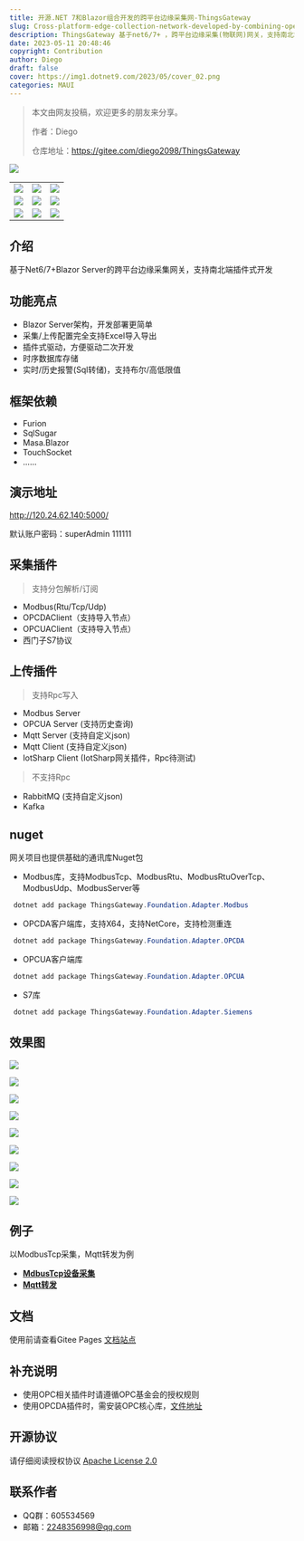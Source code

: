 ```yaml
---
title: 开源.NET 7和Blazor组合开发的跨平台边缘采集网-ThingsGateway
slug: Cross-platform-edge-collection-network-developed-by-combining-open-source-dotnet-7-and-Blazor-ThingsGateway
description: ThingsGateway 基于net6/7+ ，跨平台边缘采集(物联网)网关，支持南北端插件式开发，支持常用Modbus/OPCDA/OPCUA/S7采集插件，MQTT/OPCUAServer等上传插件
date: 2023-05-11 20:48:46
copyright: Contribution
author: Diego
draft: false
cover: https://img1.dotnet9.com/2023/05/cover_02.png
categories: MAUI
---
```


> 本文由网友投稿，欢迎更多的朋友来分享。
>
> 作者：Diego
>
> 仓库地址：https://gitee.com/diego2098/ThingsGateway


![](https://img1.dotnet9.com/2023/05/0201.png)

 <table>
    <tr>
        <td><img src="https://img1.dotnet9.com/2023/05/0202.png"/></td>
        <td><img src="https://img1.dotnet9.com/2023/05/0203.png"/></td>
        <td><img src="https://img1.dotnet9.com/2023/05/0204.png"/></td>
    </tr>
    <tr>
        <td><img src="https://img1.dotnet9.com/2023/05/0205.png"/></td>
        <td><img src="https://img1.dotnet9.com/2023/05/0206.png"/></td>
        <td><img src="https://img1.dotnet9.com/2023/05/0207.png"/></td>
    </tr>
        <tr>
        <td><img src="https://img1.dotnet9.com/2023/05/0208.png"/></td>
        <td><img src="https://img1.dotnet9.com/2023/05/0209.png"/></td>
        <td><img src="https://img1.dotnet9.com/2023/05/0210.png"/></td>
    </tr>
 </table>

## 介绍

基于Net6/7+Blazor Server的跨平台边缘采集网关，支持南北端插件式开发

## 功能亮点

- Blazor Server架构，开发部署更简单
- 采集/上传配置完全支持Excel导入导出
- 插件式驱动，方便驱动二次开发
- 时序数据库存储
- 实时/历史报警(Sql转储)，支持布尔/高低限值

## 框架依赖

-  Furion
-  SqlSugar
-  Masa.Blazor
-  TouchSocket
-  ......

## 演示地址

http://120.24.62.140:5000/

默认账户密码：superAdmin 111111

## 采集插件

> 支持分包解析/订阅
- Modbus(Rtu/Tcp/Udp)
- OPCDAClient（支持导入节点）
- OPCUAClient（支持导入节点）
- 西门子S7协议

## 上传插件

> 支持Rpc写入

- Modbus Server
- OPCUA Server (支持历史查询)
- Mqtt Server (支持自定义json)
- Mqtt Client (支持自定义json)
- IotSharp Client (IotSharp网关插件，Rpc待测试)

> 不支持Rpc

- RabbitMQ (支持自定义json)
- Kafka

## nuget

网关项目也提供基础的通讯库Nuget包

- Modbus库，支持ModbusTcp、ModbusRtu、ModbusRtuOverTcp、ModbusUdp、ModbusServer等

```powershell
 dotnet add package ThingsGateway.Foundation.Adapter.Modbus
```

- OPCDA客户端库，支持X64，支持NetCore，支持检测重连

```powershell
 dotnet add package ThingsGateway.Foundation.Adapter.OPCDA
```

- OPCUA客户端库
```powershell
 dotnet add package ThingsGateway.Foundation.Adapter.OPCUA
```

- S7库
``` powershell
 dotnet add package ThingsGateway.Foundation.Adapter.Siemens
```

##  效果图

 ![](https://img1.dotnet9.com/2023/05/0202.png)

 ![](https://img1.dotnet9.com/2023/05/0203.png)

 ![](https://img1.dotnet9.com/2023/05/0204.png)

 ![](https://img1.dotnet9.com/2023/05/0205.png)

 ![](https://img1.dotnet9.com/2023/05/0206.png)

 ![](https://img1.dotnet9.com/2023/05/0207.png)

 ![](https://img1.dotnet9.com/2023/05/0208.png)

 ![](https://img1.dotnet9.com/2023/05/0209.png)

 ![](https://img1.dotnet9.com/2023/05/0210.png)

 ## 例子

 以ModbusTcp采集，Mqtt转发为例

 - **[MdbusTcp设备采集](https://diego2098.gitee.io/thingsgateway/docs/08%E3%80%81Demo/modbusdemo)**
 - **[Mqtt转发](https://diego2098.gitee.io/thingsgateway/docs/08%E3%80%81Demo/mqttclientdemo)**


 ##  文档

 使用前请查看Gitee Pages [文档站点](https://diego2098.gitee.io/thingsgateway/)


## 补充说明

* 使用OPC相关插件时请遵循OPC基金会的授权规则
* 使用OPCDA插件时，需安装OPC核心库，[文件地址](https://gitee.com/diego2098/ThingsGateway/attach_files)

## 开源协议

请仔细阅读授权协议 [Apache License 2.0](https://diego2098.gitee.io/thingsgateway/docs/)

##  联系作者

 * QQ群：605534569
 * 邮箱：2248356998@qq.com